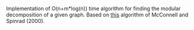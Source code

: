 Implementation of O(n+m*log(n)) time algorithm for finding the modular decomposition of a given graph.
Based on [this](https://doi.org/10.46298/dmtcs.274) algorithm of McConnell and Spinrad (2000).